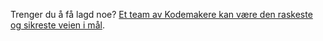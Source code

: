 Trenger du å få lagd noe? [Et team av Kodemakere kan være den raskeste og sikreste veien i mål](/trenger-mennesker/).
